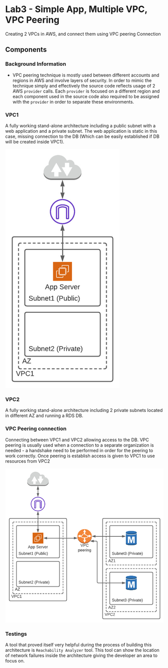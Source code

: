 # Lab3 - Simple App, Multiple VPC, VPC Peering

Creating 2 VPCs in AWS, and connect them using VPC peering Connection

## Components

### Background Information

* VPC peering technique is mostly used between different accounts and regions in AWS and involve layers of security. In order to mimic the technique simply and effectively the source code reflects usage of 2 AWS `provider` calls. Each `provider` is focused on a different region and each component used in the source code also required to be assigned with the `provider` in order to separate these environments.

### VPC1

A fully working stand-alone architecture including a public subnet with a web application and a private subnet.
The web application is static in this case, missing connection to the DB (Which can be easily established if DB will be created inside VPC1).

![VPC1](./etc/VPC1.jpeg)

### VPC2

A fully working stand-alone architecture including 2 private subnets located in different AZ and running a RDS DB.

### VPC Peering connection

Connecting between VPC1 and VPC2 allowing access to the DB. VPC peering is usually used when a connection to a separate organization is needed - a handshake need to be performed in order for the peering to work correctly. Once peering is establish access is given to VPC1 to use resources from VPC2

![VPC2](./etc/VPC2.jpeg)

### Testings

A tool that proved itself very helpful during the process of building this architecture is `Reachability Analyzer` tool. This tool can show the location of network failures inside the architecture giving the developer an area to focus on.